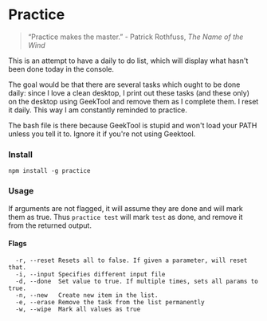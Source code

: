 Practice
====

> “Practice makes the master.” - Patrick Rothfuss, _The Name of the Wind_

This is an attempt to have a daily to do list, which will display what hasn't been done today in the console. 

The goal would be that there are several tasks which ought to be done daily: since I love a clean desktop, I print out these tasks (and these only) on the desktop using GeekTool and remove them as I complete them. I reset it daily. This way I am constantly reminded to practice. 

The bash file is there because GeekTool is stupid and won't load your PATH unless you tell it to. Ignore it if you're not using Geektool. 

### Install

`npm install -g practice`

### Usage

If arguments are not flagged, it will assume they are done and will mark them as true. Thus `practice test` will mark `test` as done, and remove it from the returned output.

#### Flags

```
  -r, --reset Resets all to false. If given a parameter, will reset that.
  -i, --input Specifies different input file
  -d, --done  Set value to true. If multiple times, sets all params to true.
  -n, --new   Create new item in the list. 
  -e, --erase Remove the task from the list permanently
  -w, --wipe  Mark all values as true
```


